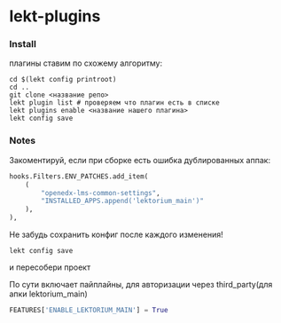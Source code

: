 # lekt-plugins

### Install
плагины ставим по схожему алгоритму:
```shell
cd $(lekt config printroot)
cd ..
git clone <название репо>
lekt plugin list # проверяем что плагин есть в списке
lekt plugins enable <название нашего плагина>
lekt config save
```

### Notes
Закоментируй, если при сборке есть ошибка дублированных аппак:
```python
hooks.Filters.ENV_PATCHES.add_item(
    (
        "openedx-lms-common-settings",
        "INSTALLED_APPS.append('lektorium_main')"
    ),
),
```
Не забудь сохранить конфиг после каждого изменения!
```shell
lekt config save
```
и пересобери проект

По сути включает пайплайны, для авторизации через third_party(для апки lektorium_main)
```python
FEATURES['ENABLE_LEKTORIUM_MAIN'] = True
```
